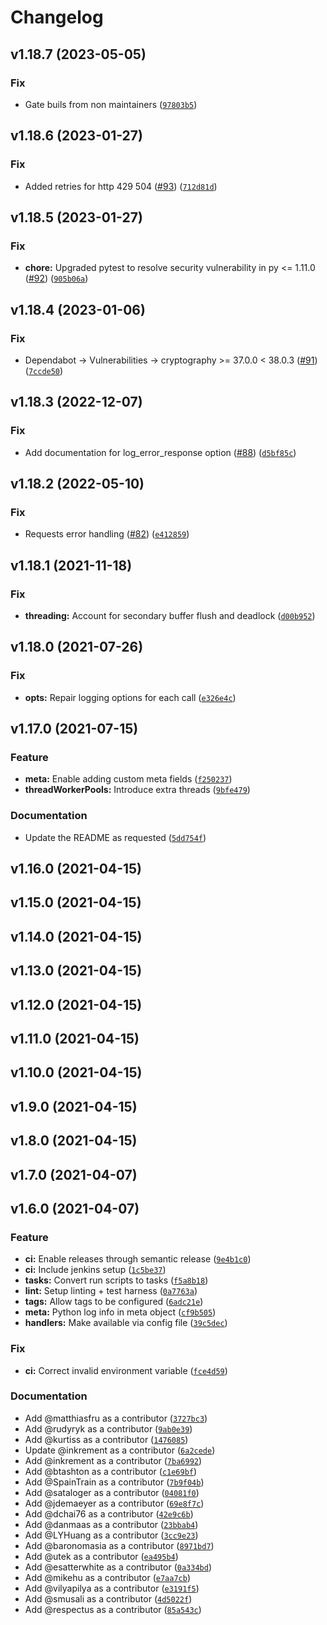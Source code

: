 # Changelog

<!--next-version-placeholder-->

## v1.18.7 (2023-05-05)
### Fix
* Gate buils from non maintainers ([`97803b5`](https://github.com/logdna/python/commit/97803b55a102539a75b0763891c1d27757460067))

## v1.18.6 (2023-01-27)
### Fix
* Added retries for http 429 504 ([#93](https://github.com/logdna/python/issues/93)) ([`712d81d`](https://github.com/logdna/python/commit/712d81d4ab2bfbf95d65898fb365a5bcb1396199))

## v1.18.5 (2023-01-27)
### Fix
* **chore:** Upgraded pytest to resolve security vulnerability in py <= 1.11.0 ([#92](https://github.com/logdna/python/issues/92)) ([`905b06a`](https://github.com/logdna/python/commit/905b06a648e19896087b0c51ba1e055212727560))

## v1.18.4 (2023-01-06)
### Fix
* Dependabot -> Vulnerabilities -> cryptography >= 37.0.0 < 38.0.3 ([#91](https://github.com/logdna/python/issues/91)) ([`7ccde50`](https://github.com/logdna/python/commit/7ccde50ba50c0abbec1a7efe4dd665e8b35511c0))

## v1.18.3 (2022-12-07)
### Fix
* Add documentation for log_error_response option ([#88](https://github.com/logdna/python/issues/88)) ([`d5bf85c`](https://github.com/logdna/python/commit/d5bf85ca26579e0186e1abdbcd1b6c44c60c9eca))

## v1.18.2 (2022-05-10)
### Fix
* Requests error handling ([#82](https://github.com/logdna/python/issues/82)) ([`e412859`](https://github.com/logdna/python/commit/e4128592aa9c2301c6467115148f2f23f88da9d3))

## v1.18.1 (2021-11-18)
### Fix
* **threading:** Account for secondary buffer flush and deadlock ([`d00b952`](https://github.com/logdna/python/commit/d00b9529d116ddf9ba454462d4d804dc54423c83))

## v1.18.0 (2021-07-26)
### Fix
* **opts:** Repair logging options for each call ([`e326e4c`](https://github.com/logdna/python/commit/e326e4c2461b808b5d3a885b37555f8e610615e4))

## v1.17.0 (2021-07-15)
### Feature
* **meta:** Enable adding custom meta fields ([`f250237`](https://github.com/logdna/python/commit/f250237dbde932e99ab199023516f66a248c5e80))
* **threadWorkerPools:** Introduce extra threads ([`9bfe479`](https://github.com/logdna/python/commit/9bfe479132acb0aa8e5784f2aa31298606e49789))

### Documentation
* Update the README as requested ([`5dd754f`](https://github.com/logdna/python/commit/5dd754f177675eb25cd5d5449bd3bcc8286f8739))

## v1.16.0 (2021-04-15)


## v1.15.0 (2021-04-15)


## v1.14.0 (2021-04-15)


## v1.13.0 (2021-04-15)


## v1.12.0 (2021-04-15)


## v1.11.0 (2021-04-15)


## v1.10.0 (2021-04-15)


## v1.9.0 (2021-04-15)


## v1.8.0 (2021-04-15)


## v1.7.0 (2021-04-07)


## v1.6.0 (2021-04-07)
### Feature
* **ci:** Enable releases through semantic release ([`9e4b1c0`](https://github.com/logdna/python/commit/9e4b1c0a43bc0941ba4fb336ea12a3f497622ee6))
* **ci:** Include jenkins setup ([`1c5be37`](https://github.com/logdna/python/commit/1c5be37ef32776f2d0ba2b68b67cebb58b1f0177))
* **tasks:** Convert run scripts to tasks ([`f5a8b18`](https://github.com/logdna/python/commit/f5a8b182941a0c514594cbaa7a3ac5952173d5a8))
* **lint:** Setup linting + test harness ([`0a7763a`](https://github.com/logdna/python/commit/0a7763a2befbf598b59d7ab595b19e22b173fda5))
* **tags:** Allow tags to be configured ([`6adc21e`](https://github.com/logdna/python/commit/6adc21e872fa521be1aaf08309f7f3d0ba3dc5c5))
* **meta:** Python log info in meta object ([`cf9b505`](https://github.com/logdna/python/commit/cf9b505734df12918a665a8a8c74d4fd74e5bc47))
* **handlers:** Make available via config file ([`39c5dec`](https://github.com/logdna/python/commit/39c5decd98e8d4feb6c1bbfa487faf35396c8b12))

### Fix
* **ci:** Correct invalid environment variable ([`fce4d59`](https://github.com/logdna/python/commit/fce4d5995b31c426f2b66992b57f129f22f9f18f))

### Documentation
* Add @matthiasfru as a contributor ([`3727bc3`](https://github.com/logdna/python/commit/3727bc3386d3dd6465e0b0d15675a091a3743c24))
* Add @rudyryk as a contributor ([`9ab0e39`](https://github.com/logdna/python/commit/9ab0e3932180c41bff1cd0944c24fb8e208f4391))
* Add @kurtiss as a contributor ([`1476085`](https://github.com/logdna/python/commit/14760857649b56207240bae907386a33f7f1666b))
* Update @inkrement as a contributor ([`6a2cede`](https://github.com/logdna/python/commit/6a2cedef6695e18a981a3605176c9cffdd159827))
* Add @inkrement as a contributor ([`7ba6992`](https://github.com/logdna/python/commit/7ba6992287f98c478da72f5982a0869b5d835df7))
* Add @btashton as a contributor ([`c1e69bf`](https://github.com/logdna/python/commit/c1e69bfc965e1e1e5717ec7af3271dc0bf6b502d))
* Add @SpainTrain as a contributor ([`7b9f04b`](https://github.com/logdna/python/commit/7b9f04b86a1e813bccea29ea8db1554808ea48b6))
* Add @sataloger as a contributor ([`04081f0`](https://github.com/logdna/python/commit/04081f039d6136a66b259f7245ad7845ef1c080a))
* Add @jdemaeyer as a contributor ([`69e8f7c`](https://github.com/logdna/python/commit/69e8f7cc0782a778d0da230ff1a8feb5f8cee352))
* Add @dchai76 as a contributor ([`42e9c6b`](https://github.com/logdna/python/commit/42e9c6bddc2bce29714072bba37d85d9a734eac2))
* Add @danmaas as a contributor ([`23bbab4`](https://github.com/logdna/python/commit/23bbab48cdef4aaef6813459dbdb23dbd9c60374))
* Add @LYHuang as a contributor ([`3cc9e23`](https://github.com/logdna/python/commit/3cc9e232d0b12b9f0315efb1d618426b486a2604))
* Add @baronomasia as a contributor ([`8971bd7`](https://github.com/logdna/python/commit/8971bd713d74cd9386c60a50cc75a7fc3591f544))
* Add @utek as a contributor ([`ea495b4`](https://github.com/logdna/python/commit/ea495b479cc0549ff68a1e816c3f7a174c1c138c))
* Add @esatterwhite as a contributor ([`0a334bd`](https://github.com/logdna/python/commit/0a334bdb5690049634c64eb0f9c6c1026b9ab001))
* Add @mikehu as a contributor ([`e7aa7cb`](https://github.com/logdna/python/commit/e7aa7cb2624313c065f7bbc8a129c1a4841f9ec2))
* Add @vilyapilya as a contributor ([`e3191f5`](https://github.com/logdna/python/commit/e3191f577fb7ddf7590ca1e1bf239f66d2f30fd0))
* Add @smusali as a contributor ([`4d5022f`](https://github.com/logdna/python/commit/4d5022f93948cca239ebc104e34034c350956f65))
* Add @respectus as a contributor ([`85a543c`](https://github.com/logdna/python/commit/85a543c9dc27a3c6064e790be0ba1c475187c38d))
